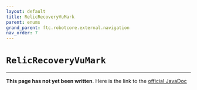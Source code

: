 ```yaml
---
layout: default
title: RelicRecoveryVuMark
parent: enums
grand_parent: ftc.robotcore.external.navigation
nav_order: 7
---
```

# `RelicRecoveryVuMark`
---
**This page has not yet been written**. Here is the link to the [official JavaDoc](https://ftctechnh.github.io/ftc_app/doc/javadoc/org/firstinspires/ftc/robotcore/external/navigation/RelicRecoveryVuMark.html)
        